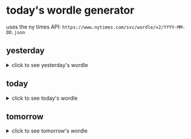 # today's wordle generator

uses the ny times API: `https://www.nytimes.com/svc/wordle/v2/YYYY-MM-DD.json`

## yesterday

<details>
    <summary>click to see yesterday's wordle</summary>

    large

</details>

## today

<details>
    <summary>click to see today's wordle</summary>

    north

</details>

## tomorrow

<details>
    <summary>click to see tomorrow's wordle</summary>

    tweak

</details>
